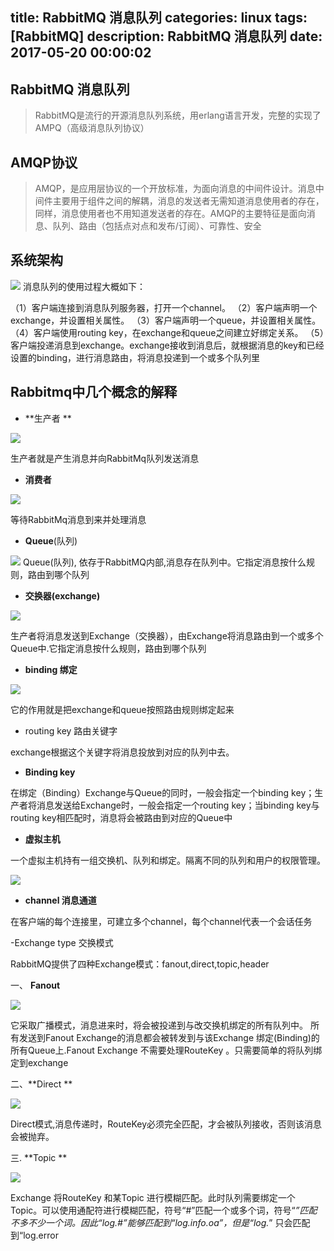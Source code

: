 title: RabbitMQ 消息队列
categories: linux
tags: [RabbitMQ]
description: RabbitMQ 消息队列
date: 2017-05-20 00:00:02 
---

## RabbitMQ 消息队列

> RabbitMQ是流行的开源消息队列系统，用erlang语言开发，完整的实现了AMPQ（高级消息队列协议）

<!--more-->
## AMQP协议

> AMQP，是应用层协议的一个开放标准，为面向消息的中间件设计。消息中间件主要用于组件之间的解耦，消息的发送者无需知道消息使用者的存在，同样，消息使用者也不用知道发送者的存在。AMQP的主要特征是面向消息、队列、路由（包括点对点和发布/订阅）、可靠性、安全

## 系统架构



![](http://img.blog.csdn.net/20140220173559828)
消息队列的使用过程大概如下：

（1）客户端连接到消息队列服务器，打开一个channel。
（2）客户端声明一个exchange，并设置相关属性。
（3）客户端声明一个queue，并设置相关属性。
（4）客户端使用routing key，在exchange和queue之间建立好绑定关系。
（5）客户端投递消息到exchange。exchange接收到消息后，就根据消息的key和已经设置的binding，进行消息路由，将消息投递到一个或多个队列里

## Rabbitmq中几个概念的解释

- **生产者 **

![](http://img.blog.csdn.net/20161103174653291?watermark/2/text/aHR0cDovL2Jsb2cuY3Nkbi5uZXQv/font/5a6L5L2T/fontsize/400/fill/I0JBQkFCMA==/dissolve/70/gravity/Center)

生产者就是产生消息并向RabbitMq队列发送消息

- **消费者**

![](http://img.blog.csdn.net/20161103182929513?watermark/2/text/aHR0cDovL2Jsb2cuY3Nkbi5uZXQv/font/5a6L5L2T/fontsize/400/fill/I0JBQkFCMA==/dissolve/70/gravity/Center)

等待RabbitMq消息到来并处理消息

- **Queue**(队列)

![](http://img.blog.csdn.net/20161103182938987?watermark/2/text/aHR0cDovL2Jsb2cuY3Nkbi5uZXQv/font/5a6L5L2T/fontsize/400/fill/I0JBQkFCMA==/dissolve/70/gravity/Center)
Queue(队列), 依存于RabbitMQ内部,消息存在队列中。它指定消息按什么规则，路由到哪个队列

- **交换器(exchange)**

![](http://ostest.qiniudn.com/wordpress/wp-content/uploads/2014/02/2014-2-21-9-51-03.png)

生产者将消息发送到Exchange（交换器），由Exchange将消息路由到一个或多个Queue中.它指定消息按什么规则，路由到哪个队列

- **binding 绑定**

![](http://ostest.qiniudn.com/wordpress/wp-content/uploads/2014/02/2014-2-21-9-52-46.png)

它的作用就是把exchange和queue按照路由规则绑定起来

- routing key 路由关键字

exchange根据这个关键字将消息投放到对应的队列中去。

- **Binding key**

在绑定（Binding）Exchange与Queue的同时，一般会指定一个binding key；生产者将消息发送给Exchange时，一般会指定一个routing key；当binding key与routing key相匹配时，消息将会被路由到对应的Queue中

- **虚拟主机**

一个虚拟主机持有一组交换机、队列和绑定。隔离不同的队列和用户的权限管理。

![](http://img2.tuicool.com/v63YbyA.png!web)

-  **channel 消息通道**

在客户端的每个连接里，可建立多个channel，每个channel代表一个会话任务

-Exchange type 交换模式

RabbitMQ提供了四种Exchange模式：fanout,direct,topic,header 

一、 **Fanout**

![](http://images2015.cnblogs.com/blog/306976/201607/306976-20160728104237622-1486261669.png)

它采取广播模式，消息进来时，将会被投递到与改交换机绑定的所有队列中。
所有发送到Fanout Exchange的消息都会被转发到与该Exchange 绑定(Binding)的所有Queue上.Fanout Exchange  不需要处理RouteKey 。只需要简单的将队列绑定到exchange

二、**Direct **

![](http://images2015.cnblogs.com/blog/306976/201607/306976-20160728104255372-2049742072.png)

Direct模式,消息传递时，RouteKey必须完全匹配，才会被队列接收，否则该消息会被抛弃。

三. **Topic **

![](http://images2015.cnblogs.com/blog/306976/201607/306976-20160728104309934-1385658660.png)

Exchange 将RouteKey 和某Topic 进行模糊匹配。此时队列需要绑定一个Topic。可以使用通配符进行模糊匹配，符号“#”匹配一个或多个词，符号“*”匹配不多不少一个词。因此“log.#”能够匹配到“log.info.oa”，但是“log.*” 只会匹配到“log.error